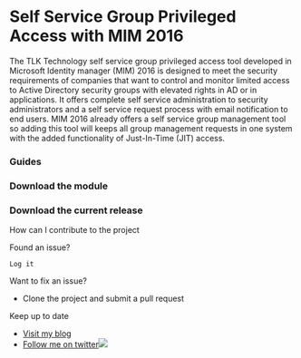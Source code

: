 # Self Service Group Privileged Access with MIM 2016
The TLK Technology self service group privileged access tool developed in Microsoft Identity manager (MIM) 2016 is designed to meet the security requirements of companies that want to 
control and monitor limited access to Active Directory security groups with elevated rights in AD or in applications. It offers complete
self service administration to security administrators and a self service request process with email notification to end users. MIM 2016 already offers
a self service group management tool so adding this tool will keeps all group management requests in one system with the added functionality
of Just-In-Time (JIT) access.

### Guides



### Download the module

### Download the current release
How can I contribute to the project

Found an issue?

    Log it

Want to fix an issue?
*   Clone the project and submit a pull request

Keep up to date
*   [Visit my blog](https://tlktechidentitythoughts.wordpress.com)
*   [Follow me on twitter](https://twitter.com/acceptedIke)![](http://twitter.com/favicon.ico)
